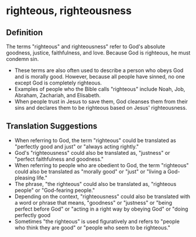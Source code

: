 # righteous, righteousness

## Definition

The terms "righteous" and righteousness" refer to God's absolute goodness, justice, faithfulness, and love. Because God is righteous, he must condemn sin.

* These terms are also often used to describe a person who obeys God and is morally good. However, because all people have sinned, no one except God is completely righteous.
* Examples of people who the Bible calls "righteous" include Noah, Job, Abraham, Zachariah, and Elisabeth.
* When people trust in Jesus to save them, God cleanses them from their sins and declares them to be righteous based on Jesus' righteousness.


## Translation Suggestions



* When referring to God, the term "righteous" could be translated as "perfectly good and just" or "always acting rightly."
* God's "righteousness" could also be translated as, "justness" or "perfect faithfulness and goodness."
* When referring to people who are obedient to God, the term "righteous" could also be translated as "morally good" or "just" or "living a God-pleasing life."
* The phrase, "the righteous" could also be translated as, "righteous people" or "God-fearing people."
* Depending on the context, "righteousness" could also be translated with a word or phrase that means,  "goodness" or "justness" or "being perfect before God" or "acting in a right way by obeying God" or "doing perfectly good 
* Sometimes "the righteous" is used figuratively and refers to "people who think they are good" or "people who seem to be righteous."